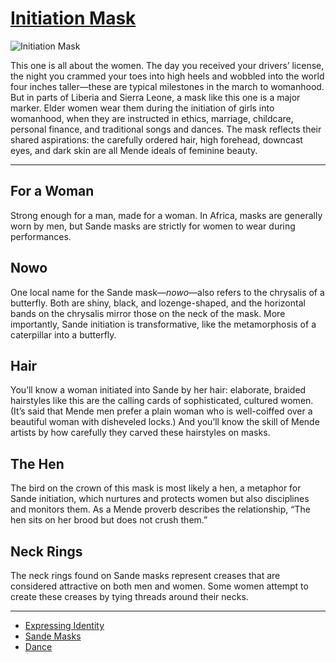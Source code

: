# [Initiation Mask](http://artsmia.github.io/griot/#/o/1937)
![Initiation Mask](http://api.artsmia.org/images/1937/medium.jpg)

<p>This one is all about the women. The day you received your drivers’ license, the night you crammed your toes into high heels and wobbled into the world four inches taller—these are typical milestones in the march to womanhood. But in parts of Liberia and Sierra Leone, a mask like this one is a major marker. Elder women wear them during the initiation of girls into womanhood, when they are instructed in ethics, marriage, childcare, personal finance, and traditional songs and dances. The mask reflects their shared aspirations: the carefully ordered hair, high forehead, downcast eyes, and dark skin are all Mende ideals of feminine beauty.</p>

---

## For a Woman
<p>Strong enough for a man, made for a woman. In Africa, masks are generally worn by men, but Sande masks are strictly for women to wear during performances.</p>

## Nowo
<p>One local name for the Sande mask—<i>nowo</i>—also refers to the chrysalis of a butterfly. Both are shiny, black, and lozenge-shaped, and the horizontal bands on the chrysalis mirror those on the neck of the mask. More importantly, Sande initiation is transformative, like the metamorphosis of a caterpillar into a butterfly.</p>

## Hair
<p>You’ll know a woman initiated into Sande by her hair: elaborate, braided hairstyles like this are the calling cards of sophisticated, cultured women. (It’s said that Mende men prefer a plain woman who is well-coiffed over a beautiful woman with disheveled locks.) And you’ll know the skill of Mende artists by how carefully they carved these hairstyles on masks.</p>

## The Hen
<p>The bird on the crown of this mask is most likely a hen, a metaphor for Sande initiation, which nurtures and protects women but also disciplines and monitors them. As a Mende proverb describes the relationship, “The hen sits on her brood but does not crush them.”</p>

## Neck Rings
<p>The neck rings found on Sande masks represent creases that are considered attractive on both men and women. Some women attempt to create these creases by tying threads around their necks.</p>

---

* [Expressing Identity](../stories/expressing-identity.md)
* [Sande Masks](../stories/sande-masks.md)
* [Dance](../stories/dance.md)
